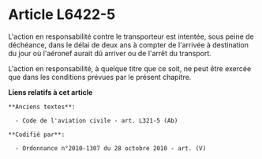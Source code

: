 # Article L6422-5

L'action en responsabilité contre le transporteur est intentée, sous peine de déchéance, dans le délai de deux ans à compter
de l'arrivée à destination du jour où l'aéronef aurait dû arriver ou de l'arrêt du transport.

L'action en responsabilité, à quelque titre que ce soit, ne peut être exercée que dans les conditions prévues par le présent
chapitre.

**Liens relatifs à cet article**

	**Anciens textes**:

	  - Code de l'aviation civile - art. L321-5 (Ab)

	**Codifié par**:

	  - Ordonnance n°2010-1307 du 28 octobre 2010 - art. (V)
